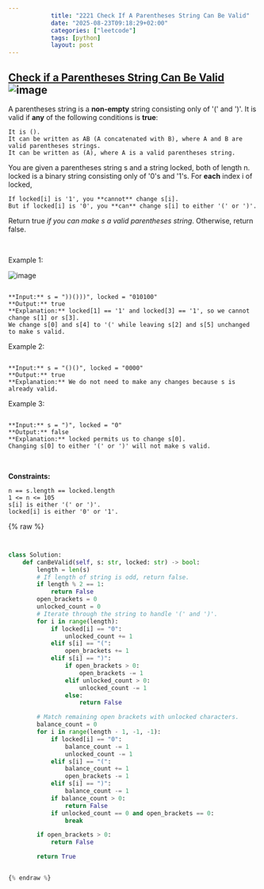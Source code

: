 ```yaml
---
            title: "2221 Check If A Parentheses String Can Be Valid"
            date: "2025-08-23T09:18:29+02:00"
            categories: ["leetcode"]
            tags: [python]
            layout: post
---
```

            
## [Check if a Parentheses String Can Be Valid](https://leetcode.com/problems/check-if-a-parentheses-string-can-be-valid) ![image](https://img.shields.io/badge/Difficulty-Medium-orange)

A parentheses string is a **non-empty** string consisting only of '(' and ')'. It is valid if **any** of the following conditions is **true**:

	It is ().
	It can be written as AB (A concatenated with B), where A and B are valid parentheses strings.
	It can be written as (A), where A is a valid parentheses string.

You are given a parentheses string s and a string locked, both of length n. locked is a binary string consisting only of '0's and '1's. For **each** index i of locked,

	If locked[i] is '1', you **cannot** change s[i].
	But if locked[i] is '0', you **can** change s[i] to either '(' or ')'.

Return true *if you can make s a valid parentheses string*. Otherwise, return false.

 

Example 1:

![image](https://assets.leetcode.com/uploads/2021/11/06/eg1.png)
```

**Input:** s = "))()))", locked = "010100"
**Output:** true
**Explanation:** locked[1] == '1' and locked[3] == '1', so we cannot change s[1] or s[3].
We change s[0] and s[4] to '(' while leaving s[2] and s[5] unchanged to make s valid.
```

Example 2:

```

**Input:** s = "()()", locked = "0000"
**Output:** true
**Explanation:** We do not need to make any changes because s is already valid.

```

Example 3:

```

**Input:** s = ")", locked = "0"
**Output:** false
**Explanation:** locked permits us to change s[0]. 
Changing s[0] to either '(' or ')' will not make s valid.

```

 

**Constraints:**

	n == s.length == locked.length
	1 <= n <= 105
	s[i] is either '(' or ')'.
	locked[i] is either '0' or '1'.

{% raw %}


```python


class Solution:
    def canBeValid(self, s: str, locked: str) -> bool:
        length = len(s)
        # If length of string is odd, return false.
        if length % 2 == 1:
            return False
        open_brackets = 0
        unlocked_count = 0
        # Iterate through the string to handle '(' and ')'.
        for i in range(length):
            if locked[i] == "0":
                unlocked_count += 1
            elif s[i] == "(":
                open_brackets += 1
            elif s[i] == ")":
                if open_brackets > 0:
                    open_brackets -= 1
                elif unlocked_count > 0:
                    unlocked_count -= 1
                else:
                    return False

        # Match remaining open brackets with unlocked characters.
        balance_count = 0
        for i in range(length - 1, -1, -1):
            if locked[i] == "0":
                balance_count -= 1
                unlocked_count -= 1
            elif s[i] == "(":
                balance_count += 1
                open_brackets -= 1
            elif s[i] == ")":
                balance_count -= 1
            if balance_count > 0:
                return False
            if unlocked_count == 0 and open_brackets == 0:
                break

        if open_brackets > 0:
            return False

        return True


{% endraw %}
```
